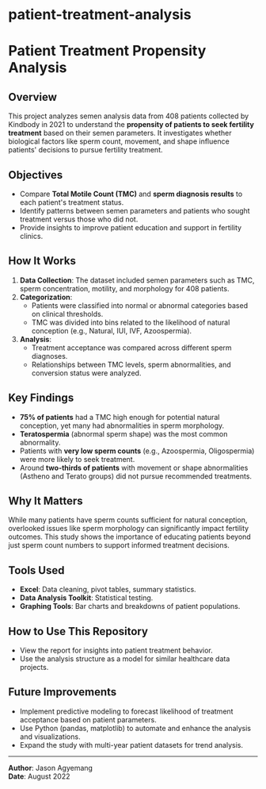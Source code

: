 # patient-treatment-analysis
# Patient Treatment Propensity Analysis

## Overview
This project analyzes semen analysis data from 408 patients collected by Kindbody in 2021 to understand the **propensity of patients to seek fertility treatment** based on their semen parameters. It investigates whether biological factors like sperm count, movement, and shape influence patients' decisions to pursue fertility treatment.

## Objectives
- Compare **Total Motile Count (TMC)** and **sperm diagnosis results** to each patient's treatment status.
- Identify patterns between semen parameters and patients who sought treatment versus those who did not.
- Provide insights to improve patient education and support in fertility clinics.

## How It Works
1. **Data Collection**: The dataset included semen parameters such as TMC, sperm concentration, motility, and morphology for 408 patients.
2. **Categorization**:
   - Patients were classified into normal or abnormal categories based on clinical thresholds.
   - TMC was divided into bins related to the likelihood of natural conception (e.g., Natural, IUI, IVF, Azoospermia).
3. **Analysis**:
   - Treatment acceptance was compared across different sperm diagnoses.
   - Relationships between TMC levels, sperm abnormalities, and conversion status were analyzed.

## Key Findings
- **75% of patients** had a TMC high enough for potential natural conception, yet many had abnormalities in sperm morphology.
- **Teratospermia** (abnormal sperm shape) was the most common abnormality.
- Patients with **very low sperm counts** (e.g., Azoospermia, Oligospermia) were more likely to seek treatment.
- Around **two-thirds of patients** with movement or shape abnormalities (Astheno and Terato groups) did not pursue recommended treatments.

## Why It Matters
While many patients have sperm counts sufficient for natural conception, overlooked issues like sperm morphology can significantly impact fertility outcomes. This study shows the importance of educating patients beyond just sperm count numbers to support informed treatment decisions.

## Tools Used
- **Excel**: Data cleaning, pivot tables, summary statistics.
- **Data Analysis Toolkit**: Statistical testing.
- **Graphing Tools**: Bar charts and breakdowns of patient populations.

## How to Use This Repository
- View the report for insights into patient treatment behavior.
- Use the analysis structure as a model for similar healthcare data projects.

## Future Improvements
- Implement predictive modeling to forecast likelihood of treatment acceptance based on patient parameters.
- Use Python (pandas, matplotlib) to automate and enhance the analysis and visualizations.
- Expand the study with multi-year patient datasets for trend analysis.

---

**Author**: Jason Agyemang  
**Date**: August 2022
